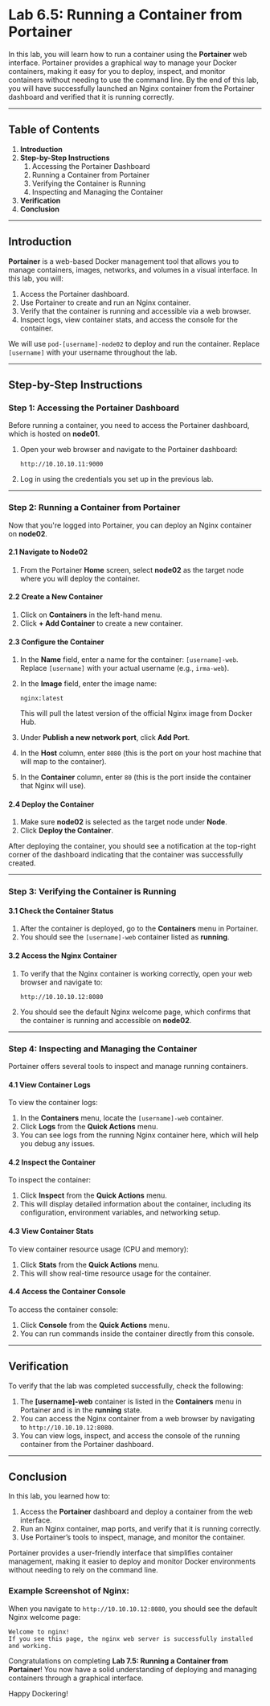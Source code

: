 # Lab 6.5: Running a Container from Portainer

In this lab, you will learn how to run a container using the **Portainer** web interface. Portainer provides a graphical way to manage your Docker containers, making it easy for you to deploy, inspect, and monitor containers without needing to use the command line. By the end of this lab, you will have successfully launched an Nginx container from the Portainer dashboard and verified that it is running correctly.

---

## Table of Contents

1. **Introduction**
2. **Step-by-Step Instructions**
    1. Accessing the Portainer Dashboard
    2. Running a Container from Portainer
    3. Verifying the Container is Running
    4. Inspecting and Managing the Container
3. **Verification**
4. **Conclusion**

---

## Introduction

**Portainer** is a web-based Docker management tool that allows you to manage containers, images, networks, and volumes in a visual interface. In this lab, you will:
1. Access the Portainer dashboard.
2. Use Portainer to create and run an Nginx container.
3. Verify that the container is running and accessible via a web browser.
4. Inspect logs, view container stats, and access the console for the container.

We will use `pod-[username]-node02` to deploy and run the container. Replace `[username]` with your username throughout the lab.

---

## Step-by-Step Instructions

### Step 1: Accessing the Portainer Dashboard

Before running a container, you need to access the Portainer dashboard, which is hosted on **node01**.

1. Open your web browser and navigate to the Portainer dashboard:
   ```
   http://10.10.10.11:9000
   ```
2. Log in using the credentials you set up in the previous lab.

---

### Step 2: Running a Container from Portainer

Now that you're logged into Portainer, you can deploy an Nginx container on **node02**.

#### 2.1 Navigate to Node02

1. From the Portainer **Home** screen, select **node02** as the target node where you will deploy the container.

#### 2.2 Create a New Container

1. Click on **Containers** in the left-hand menu.
2. Click **+ Add Container** to create a new container.

#### 2.3 Configure the Container

1. In the **Name** field, enter a name for the container: `[username]-web`. Replace `[username]` with your actual username (e.g., `irma-web`).
   
2. In the **Image** field, enter the image name:
   ```
   nginx:latest
   ```
   This will pull the latest version of the official Nginx image from Docker Hub.

3. Under **Publish a new network port**, click **Add Port**.
   
4. In the **Host** column, enter `8080` (this is the port on your host machine that will map to the container).

5. In the **Container** column, enter `80` (this is the port inside the container that Nginx will use).

#### 2.4 Deploy the Container

1. Make sure **node02** is selected as the target node under **Node**.
2. Click **Deploy the Container**.

After deploying the container, you should see a notification at the top-right corner of the dashboard indicating that the container was successfully created.

---

### Step 3: Verifying the Container is Running

#### 3.1 Check the Container Status

1. After the container is deployed, go to the **Containers** menu in Portainer.
2. You should see the `[username]-web` container listed as **running**.

#### 3.2 Access the Nginx Container

1. To verify that the Nginx container is working correctly, open your web browser and navigate to:
   ```
   http://10.10.10.12:8080
   ```
2. You should see the default Nginx welcome page, which confirms that the container is running and accessible on **node02**.

---

### Step 4: Inspecting and Managing the Container

Portainer offers several tools to inspect and manage running containers.

#### 4.1 View Container Logs

To view the container logs:
1. In the **Containers** menu, locate the `[username]-web` container.
2. Click **Logs** from the **Quick Actions** menu.
3. You can see logs from the running Nginx container here, which will help you debug any issues.

#### 4.2 Inspect the Container

To inspect the container:
1. Click **Inspect** from the **Quick Actions** menu.
2. This will display detailed information about the container, including its configuration, environment variables, and networking setup.

#### 4.3 View Container Stats

To view container resource usage (CPU and memory):
1. Click **Stats** from the **Quick Actions** menu.
2. This will show real-time resource usage for the container.

#### 4.4 Access the Container Console

To access the container console:
1. Click **Console** from the **Quick Actions** menu.
2. You can run commands inside the container directly from this console.

---

## Verification

To verify that the lab was completed successfully, check the following:
1. The **[username]-web** container is listed in the **Containers** menu in Portainer and is in the **running** state.
2. You can access the Nginx container from a web browser by navigating to `http://10.10.10.12:8080`.
3. You can view logs, inspect, and access the console of the running container from the Portainer dashboard.

---

## Conclusion

In this lab, you learned how to:
1. Access the **Portainer** dashboard and deploy a container from the web interface.
2. Run an Nginx container, map ports, and verify that it is running correctly.
3. Use Portainer’s tools to inspect, manage, and monitor the container.

Portainer provides a user-friendly interface that simplifies container management, making it easier to deploy and monitor Docker environments without needing to rely on the command line.

### Example Screenshot of Nginx:

When you navigate to `http://10.10.10.12:8080`, you should see the default Nginx welcome page:

```
Welcome to nginx!
If you see this page, the nginx web server is successfully installed and working.
```

Congratulations on completing **Lab 7.5: Running a Container from Portainer**! You now have a solid understanding of deploying and managing containers through a graphical interface.

Happy Dockering!
